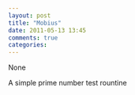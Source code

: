 ```yaml
---
layout: post
title: "Mobius"
date: 2011-05-13 13:45
comments: true
categories: 
---
```


None


A simple prime number test rountine




